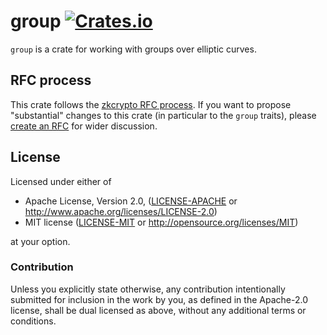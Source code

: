 # group [![Crates.io](https://img.shields.io/crates/v/group.svg)](https://crates.io/crates/group) #

`group` is a crate for working with groups over elliptic curves.

## RFC process

This crate follows the [zkcrypto RFC process](https://zkcrypto.github.io/rfcs/).
If you want to propose "substantial" changes to this crate (in particular to the
`group` traits), please [create an RFC](https://github.com/zkcrypto/rfcs) for
wider discussion.

## License

Licensed under either of

 * Apache License, Version 2.0, ([LICENSE-APACHE](LICENSE-APACHE) or
   http://www.apache.org/licenses/LICENSE-2.0)
 * MIT license ([LICENSE-MIT](LICENSE-MIT) or http://opensource.org/licenses/MIT)

at your option.

### Contribution

Unless you explicitly state otherwise, any contribution intentionally
submitted for inclusion in the work by you, as defined in the Apache-2.0
license, shall be dual licensed as above, without any additional terms or
conditions.
